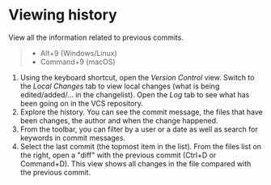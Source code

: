 # Viewing history

View all the information related to previous commits.

> * Alt+9 (Windows/Linux)
> * Command+9 (macOS)

1. Using the keyboard shortcut, open the _Version Control_ view. Switch to the _Local Changes_ tab to view local changes (what is being edited/added/... in the changelist).
   Open the _Log_ tab to see what has been going on in the VCS repository.
2. Explore the history. You can see the commit message, the files that have been changes, the author and when the change happened.
3. From the toolbar, you can filter by a user or a date as well as search for keywords in commit messages.
4. Select the last commit (the topmost item in the list). From the files list on the right, open a "diff" with the previous commit (Ctrl+D or Command+D).
   This view shows all changes in the file compared with the previous commit.
